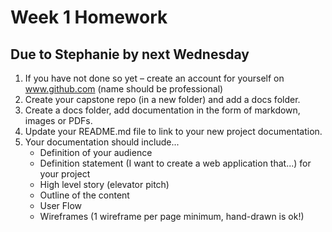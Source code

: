 # Week 1 Homework
## Due to Stephanie by next Wednesday
1. If you have not done so yet – create an account for yourself on www.github.com (name should be professional)
2. Create your capstone repo (in a new folder) and add a docs folder.
3. Create a docs folder, add documentation in the form of markdown, images or PDFs.
4. Update your README.md file to link to your new project documentation.
5. Your documentation should include...
    - Definition of your audience
    - Definition statement (I want to create a web application that...) for your project
    - High level story (elevator pitch)
    - Outline of the content
    - User Flow
    - Wireframes (1 wireframe per page minimum, hand-drawn is ok!)

